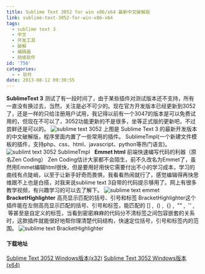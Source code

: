 ```yaml
---
title: Sublime Text 3052 for win x86/x64 最新中文破解版
link: sublime-text-3052-for-win-x86-x64
tags:
  - sublime text 3
  - 中文
  - 开发工具
  - 破解
  - 编辑器
  - 网络软件
id: '756'
categories:
  - - 软件
date: 2013-08-12 09:30:55
---
```


**SublimeText 3** 测试了有一段时间了，由于某些插件对测试版本还不支持，所有一直没有换过去，当然，关注是必不可少的。现在官方开发版本已经更新到3052了，还是一样的只给注册用户试用，我记得以前有一个3047的版本是可以免费试用的，但现在不可以了，3052功能更新的不是很多，坐等正式版的更新吧，不过尝鲜还是可以的。 ![sublime text 3052](http://vsnote.test/wp-content/uploads/2013/08/3052.png) 上图是 Sublime Text 3 的最新开发版本的中文破解版，程序里面内置了一些常用的插件。 SublimeTmpl(一个新建文件模板的插件，支持php、css、html、javascript、python等热门语言)。 ![sublimt text 3052 SublimeTmpl](http://vsnote.test/wp-content/uploads/2013/08/3052-tpl.png)   **Emmet html** 前端快速编写代码的利器（原名Zen Coding） Zen Coding估计大家都不会陌生，前不久改名为Emmet了，虽然用Emmet编辑html很快，但是要用好用快它需要付出不小的学习成本，学习的曲线有点陡峭，以至于让新手好奇而畏惧，我看看热闹就行了，感觉编辑得再快思维跟不上也是白搭，对我来说sublime text 3自带的代码提示够用了。网上有很多教学视频，有兴趣学习的可以去了解下。 ![sublime text emmet](http://vsnote.test/wp-content/uploads/2013/08/sublimeplug10.gif)   **BracketHighlighter** 高亮显示匹配的括号、引号和标签 BracketHighlighter这个插件能在左侧高亮显示匹配的括号、引号和标签，能匹配的 \[\] ,  () ,  {} ,  "" ,  '' ,  <tag></tag>等甚至是自定义的标签，当看到密密麻麻的代码分不清标签之间包容嵌套的关系时，这款插件就能很好地帮你理清楚代码结构，快速定位括号，引号和标签内的范围。 ![sublime text BracketHighlighter](http://vsnote.test/wp-content/uploads/2013/08/sublimeplug1.jpg)

#### 下载地址

[Sublime Text 3052 Windows版本(x32)](http://pan.baidu.com/share/link?shareid=804057233&uk=1796312283) [Sublime Text 3052 Windows版本(x64)](http://pan.baidu.com/share/link?shareid=804057233&uk=1796312283)